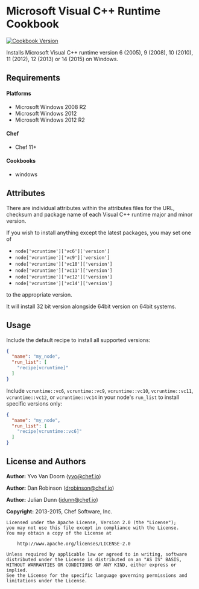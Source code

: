 Microsoft Visual C++ Runtime Cookbook
=====================================

[![Cookbook Version](https://img.shields.io/cookbook/v/vcruntime.svg)](https://supermarket.chef.io/cookbooks/vcruntime)


Installs Microsoft Visual C++ runtime version 6 (2005), 9 (2008), 10 (2010), 11 (2012), 12 (2013) or 14 (2015) on Windows.

Requirements
------------
#### Platforms
* Microsoft Windows 2008 R2
* Microsoft Windows 2012
* Microsoft Windows 2012 R2

#### Chef
- Chef 11+

#### Cookbooks
* windows

Attributes
----------

There are individual attributes within the attributes files for the URL, checksum and package name of each Visual C++ runtime major and minor version.

If you wish to install anything except the latest packages, you may set one of

* ```node['vcruntime']['vc6']['version']```
* ```node['vcruntime']['vc9']['version']```
* ```node['vcruntime']['vc10']['version']```
* ```node['vcruntime']['vc11']['version']```
* ```node['vcruntime']['vc12']['version']```
* ```node['vcruntime']['vc14']['version']```

to the appropriate version.

It will install 32 bit version alongside 64bit version on 64bit systems.

Usage
-----

Include the default recipe to install all supported versions:
```json
{
  "name": "my_node",
  "run_list": [
    "recipe[vcruntime]"
  ]
}
```

Include `vcruntime::vc6`, `vcruntime::vc9`, `vcruntime::vc10`, `vcruntime::vc11`, `vcruntime::vc12`, or `vcruntime::vc14` in your node's `run_list` to install specific versions only:

```json
{
  "name": "my_node",
  "run_list": [
    "recipe[vcruntime::vc6]"
  ]
}
```

License and Authors
-------------------

**Author:** Yvo Van Doorn (<yvo@chef.io>)

**Author:** Dan Robinson (<drobinson@chef.io>)

**Author:** Julian Dunn (<jdunn@chef.io>)

**Copyright:** 2013-2015, Chef Software, Inc.
```
Licensed under the Apache License, Version 2.0 (the "License");
you may not use this file except in compliance with the License.
You may obtain a copy of the License at

    http://www.apache.org/licenses/LICENSE-2.0

Unless required by applicable law or agreed to in writing, software
distributed under the License is distributed on an "AS IS" BASIS,
WITHOUT WARRANTIES OR CONDITIONS OF ANY KIND, either express or implied.
See the License for the specific language governing permissions and
limitations under the License.
```

